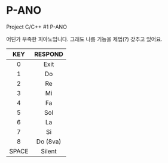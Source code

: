 # P-ANO
Project C/C++ #1 P-ANO

어딘가 부족한 피아노입니다.
그래도 나름 기능을 제법(?) 갖추고 있어요.

|KEY|RESPOND|
|:---:|:---:|
|0|Exit|
|1|Do|
|2|Re|
|3|Mi|
|4|Fa|
|5|Sol|
|6|La|
|7|Si|
|8|Do (8va)|
|SPACE|Silent|

